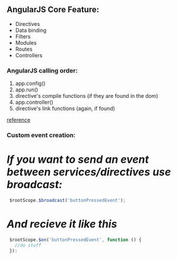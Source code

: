 ## AngularJS Core Feature:

 - Directives 
 - Data binding
 - Filters
 - Modules
 - Routes
 - Controllers


### AngularJS calling order:

1. app.config()
2. app.run()
3. directive's compile functions (if they are found in the dom)
4. app.controller()
5. directive's link functions (again, if found)

[reference](https://github.com/angular/angular.js/blob/master/docs/content/guide/module.ngdoc)

### Custom event creation:

*If you want to send an event between services/directives use broadcast:*
==========================================================================

```javascript
 $rootScope.$broadcast('buttonPressedEvent');
```

*And recieve it like this*
===========================

```javascript
 $rootScope.$on('buttonPressedEvent', function () { 
   //do stuff 
 }):
```
